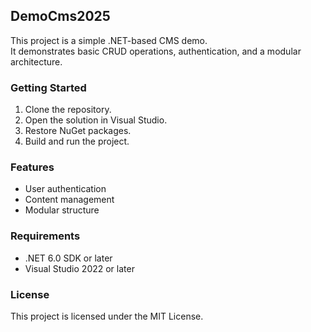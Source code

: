 

## DemoCms2025

This project is a simple .NET-based CMS demo.  
It demonstrates basic CRUD operations, authentication, and a modular architecture.

### Getting Started

1. Clone the repository.
2. Open the solution in Visual Studio.
3. Restore NuGet packages.
4. Build and run the project.

### Features

- User authentication
- Content management
- Modular structure

### Requirements

- .NET 6.0 SDK or later
- Visual Studio 2022 or later

### License

This project is licensed under the MIT License.